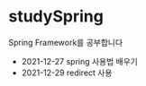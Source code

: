 # studySpring
Spring Framework를 공부합니다
<html>
  <body>
    <ul>
      <li>2021-12-27 spring 사용법 배우기</li>
      <li>2021-12-29 redirect 사용</li>
    </ul>
  </body>
  </html>
